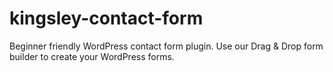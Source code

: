 # kingsley-contact-form
Beginner friendly WordPress contact form plugin. Use our Drag &amp; Drop form builder to create your WordPress forms.
